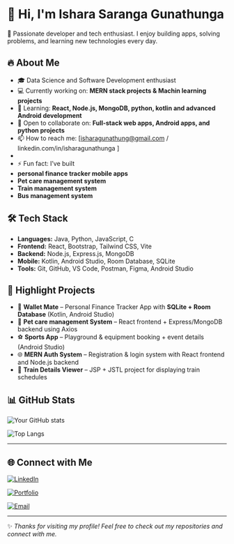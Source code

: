 # 👋 Hi, I'm Ishara Saranga Gunathunga

🚀 Passionate developer and tech enthusiast. I enjoy building apps, solving problems, and learning new technologies every day.  


## 🔥 About Me  
- 🎓 Data Science and Software Development enthusiast  
- 💻 Currently working on: **MERN stack projects & Machin learning projects**  
- 🌱 Learning: **React, Node.js, MongoDB, python, kotlin and advanced Android development**  
- 🤝 Open to collaborate on: **Full-stack web apps, Android apps, and python projects**  
- 📫 How to reach me: [isharagunathung@gmail.com /  linkedin.com/in/isharagunathunga ]
-  
- ⚡ Fun fact: I’ve built
- **personal finance tracker mobile apps**
- **Pet care management system**
- **Train management system**
- **Bus management system** 


## 🛠️ Tech Stack  
- **Languages:** Java, Python, JavaScript, C  
- **Frontend:** React, Bootstrap, Tailwind CSS, Vite
- **Backend:** Node.js, Express.js, MongoDB  
- **Mobile:** Kotlin, Android Studio, Room Database, SQLite  
- **Tools:** Git, GitHub, VS Code, Postman, Figma, Android Studio  


## 📂 Highlight Projects  
- 📱 **Wallet Mate** – Personal Finance Tracker App with **SQLite + Room Database** (Kotlin, Android Studio)  
- 🐾 **Pet care management System** – React frontend + Express/MongoDB backend using Axios  
- ⚽ **Sports App** – Playground & equipment booking + event details (Android Studio)  
- 🌐 **MERN Auth System** – Registration & login system with React frontend and Node.js backend  
- 🚆 **Train Details Viewer** – JSP + JSTL project for displaying train schedules  


## 📊 GitHub Stats  
![Your GitHub stats](https://github-readme-stats.vercel.app/api?username=YourUsername&show_icons=true&theme=radical)  

![Top Langs](https://github-readme-stats.vercel.app/api/top-langs/?username=YourUsername&layout=compact&theme=radical)  

---

## 🌐 Connect with Me  
[![LinkedIn](https://img.shields.io/badge/LinkedIn-blue?logo=linkedin&logoColor=white)](linkedin.com/in/isharagunathunga)  

[![Portfolio](https://img.shields.io/badge/Portfolio-000?logo=firefox&logoColor=white)](YourPortfolioURL)  

[![Email](https://img.shields.io/badge/Email-D14836?logo=gmail&logoColor=white)](isharagunathung@gmail.com)  

---
✨ *Thanks for visiting my profile! Feel free to check out my repositories and connect with me.*  
